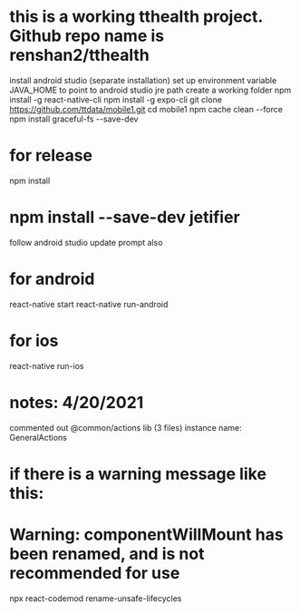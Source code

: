 # this is a working tthealth project. Github repo name is renshan2/tthealth

install android studio (separate installation)
set up environment variable JAVA_HOME to point to android studio jre path
create a working folder
npm install -g react-native-cli
npm install -g expo-cli
git clone https://github.com/ttdata/mobile1.git
cd mobile1
npm cache clean --force
npm install graceful-fs --save-dev
# for release
npm install
# npm install --save-dev jetifier
follow android studio update prompt also 
# for android
react-native start
react-native run-android
# for ios
react-native run-ios 

# notes: 4/20/2021

commented out @common/actions lib (3 files) instance name: GeneralActions

# if there is a warning message like this: 
# Warning: componentWillMount has been renamed, and is not recommended for use
npx react-codemod rename-unsafe-lifecycles